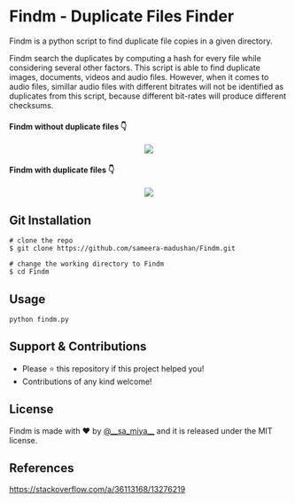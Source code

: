 # Findm - Duplicate Files Finder

Findm is a python script to find duplicate file copies in a given directory. 

Findm search the duplicates by computing a hash for every file while considering several other factors. This script is able to find duplicate images, documents, videos and audio files. However, when it comes to audio files, simillar audio files with different bitrates will not be identified as duplicates from this script, because different bit-rates will produce different checksums.  

#### Findm without duplicate files :point_down:

<p align="center">
  <img src="https://user-images.githubusercontent.com/55880211/79068508-192dac00-7ce5-11ea-8ad6-198c65257706.gif">
</p>

#### Findm with duplicate files :point_down:
<p align="center">
  <img src="https://user-images.githubusercontent.com/55880211/79068513-1b900600-7ce5-11ea-9589-a0d1d69d7d90.gif">
</p>

## Git Installation
```
# clone the repo
$ git clone https://github.com/sameera-madushan/Findm.git

# change the working directory to Findm
$ cd Findm
```

## Usage

```
python findm.py
```

## Support & Contributions
- Please ⭐️ this repository if this project helped you!
- Contributions of any kind welcome!

## License
Findm is made with ♥ by [@_\_sa_miya__](https://twitter.com/__sa_miya__) and it is released under the MIT license.

## References
https://stackoverflow.com/a/36113168/13276219

